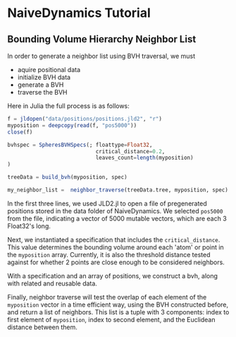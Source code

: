 # NaiveDynamics Tutorial

## Bounding Volume Hierarchy Neighbor List

In order to generate a neighbor list using BVH traversal, we must
* aquire positional data
* initialize BVH data
* generate a BVH
* traverse the BVH

Here in Julia the full process is as follows:

```julia
f = jldopen("data/positions/positions.jld2", "r")
myposition = deepcopy(read(f, "pos5000"))
close(f)

bvhspec = SpheresBVHSpecs(; floattype=Float32, 
                            critical_distance=0.2, 
                            leaves_count=length(myposition) 
)

treeData = build_bvh(myposition, spec)

my_neighbor_list =  neighbor_traverse(treeData.tree, myposition, spec)
```

In the first three lines, we used JLD2.jl to open a file of pregenerated positions stored in the data folder of NaiveDynamics. We selected `pos5000` from the file, indicating a vector of 5000 mutable vectors, which are each 3 Float32's long. 

Next, we instantiated a specification that includes the `critical_distance`. This value determines the bounding volume around each 'atom' or point in the `myposition` array. Currently, it is also the threshold distance tested against for whether 2 points are close enough to be considered neighbors.

With a specification and an array of positions, we construct a bvh, along with related and reusable data. 

Finally, neighbor traverse will test the overlap of each element of the `myposition` vector in a time efficient way, using the BVH constructed before, and return a list of neighbors. This list is a tuple with 3 components: index to first element of `myposition`, index to second element, and the Euclidean distance between them.